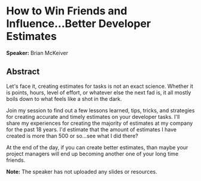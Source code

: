 ﻿# How to Win Friends and Influence...Better Developer Estimates

**Speaker:** Brian McKeiver

## Abstract

Let's face it, creating estimates for tasks is not an exact science. Whether it is points, hours, level of effort, or whatever else the next fad is, it all mostly boils down to what feels like a shot in the dark. 

Join my session to find out a few lessons learned, tips, tricks, and strategies for creating accurate and timely estimates on your developer tasks. I'll share my experiences for creating the majority of estimates at my company for the past 18 years. I'd estimate that the amount of estimates I have created is more than 500 or so...see what I did there?   

At the end of the day, if you can create better estimates, than maybe your project managers will end up becoming another one of your long time friends. 

**Note:** The speaker has not uploaded any slides or resources.
